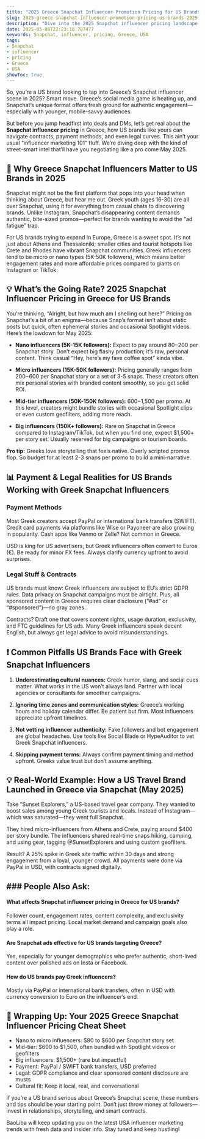 ```yaml
---
title: "2025 Greece Snapchat Influencer Promotion Pricing for US Brands: What You Need to Know"
slug: 2025-greece-snapchat-influencer-promotion-pricing-us-brands-2025-05-08
description: "Dive into the 2025 Snapchat influencer pricing landscape in Greece for US brands. Learn how to budget, pick the right creators, and navigate payments with real insider tips."
date: 2025-05-08T22:23:18.787477
keywords: Snapchat, influencer, pricing, Greece, USA
tags:
- Snapchat
- influencer
- pricing
- Greece
- USA
showToc: true
---
```


So, you’re a US brand looking to tap into Greece’s Snapchat influencer scene in 2025? Smart move. Greece’s social media game is heating up, and Snapchat’s unique format offers fresh ground for authentic engagement—especially with younger, mobile-savvy audiences.

But before you jump headfirst into deals and DMs, let’s get real about the **Snapchat influencer pricing** in Greece, how US brands like yours can navigate contracts, payment methods, and even legal curves. This ain’t your usual “influencer marketing 101” fluff. We’re diving deep with the kind of street-smart intel that’ll have you negotiating like a pro come May 2025.

## 📢 Why Greece Snapchat Influencers Matter to US Brands in 2025

Snapchat might not be the first platform that pops into your head when thinking about Greece, but hear me out. Greek youth (ages 16-30) are all over Snapchat, using it for everything from casual chats to discovering brands. Unlike Instagram, Snapchat’s disappearing content demands authentic, bite-sized promos—perfect for brands wanting to avoid the “ad fatigue” trap.

For US brands trying to expand in Europe, Greece is a sweet spot. It’s not just about Athens and Thessaloniki; smaller cities and tourist hotspots like Crete and Rhodes have vibrant Snapchat communities. Greek influencers tend to be micro or nano types (5K-50K followers), which means better engagement rates and more affordable prices compared to giants on Instagram or TikTok.

## 💡 What’s the Going Rate? 2025 Snapchat Influencer Pricing in Greece for US Brands

You’re thinking, “Alright, but how much am I shelling out here?” Pricing on Snapchat’s a bit of an enigma—because Snap’s format isn’t about static posts but quick, often ephemeral stories and occasional Spotlight videos. Here’s the lowdown for May 2025:

- **Nano influencers (5K-15K followers):** Expect to pay around $80-$200 per Snapchat story. Don’t expect big flashy production; it’s raw, personal content. Think casual “Hey, here’s my fave coffee spot” kinda vibe.

- **Micro influencers (15K-50K followers):** Pricing generally ranges from $200-$600 per Snapchat story or a set of 3-5 snaps. These creators often mix personal stories with branded content smoothly, so you get solid ROI.

- **Mid-tier influencers (50K-150K followers):** $600-$1,500 per promo. At this level, creators might bundle stories with occasional Spotlight clips or even custom geofilters, adding more reach.

- **Big influencers (150K+ followers):** Rare on Snapchat in Greece compared to Instagram/TikTok, but when you find one, expect $1,500+ per story set. Usually reserved for big campaigns or tourism boards.

**Pro tip:** Greeks love storytelling that feels native. Overly scripted promos flop. So budget for at least 2-3 snaps per promo to build a mini-narrative.

## 📊 Payment & Legal Realities for US Brands Working with Greek Snapchat Influencers

### Payment Methods  
Most Greek creators accept PayPal or international bank transfers (SWIFT). Credit card payments via platforms like Wise or Payoneer are also growing in popularity. Cash apps like Venmo or Zelle? Not common in Greece.

USD is king for US advertisers, but Greek influencers often convert to Euros (€). Be ready for minor FX fees. Always clarify currency upfront to avoid surprises.

### Legal Stuff & Contracts  
US brands must know: Greek influencers are subject to EU’s strict GDPR rules. Data privacy on Snapchat campaigns must be airtight. Plus, all sponsored content in Greece requires clear disclosure (“#ad” or “#sponsored”)—no gray zones.

Contracts? Draft one that covers content rights, usage duration, exclusivity, and FTC guidelines for US ads. Many Greek influencers speak decent English, but always get legal advice to avoid misunderstandings.

## ❗ Common Pitfalls US Brands Face with Greek Snapchat Influencers

1. **Underestimating cultural nuances:** Greek humor, slang, and social cues matter. What works in the US won’t always land. Partner with local agencies or consultants for smoother campaigns.

2. **Ignoring time zones and communication styles:** Greece’s working hours and holiday calendar differ. Be patient but firm. Most influencers appreciate upfront timelines.

3. **Not vetting influencer authenticity:** Fake followers and bot engagement are global headaches. Use tools like Social Blade or HypeAuditor to vet Greek Snapchat influencers.

4. **Skipping payment terms:** Always confirm payment timing and method upfront. Greeks value trust but don’t assume anything.

## 💡 Real-World Example: How a US Travel Brand Launched in Greece via Snapchat (May 2025)

Take “Sunset Explorers,” a US-based travel gear company. They wanted to boost sales among young Greek tourists and locals. Instead of Instagram—which was saturated—they went full Snapchat.

They hired micro-influencers from Athens and Crete, paying around $400 per story bundle. The influencers shared real-time snaps hiking, camping, and using gear, tagging @SunsetExplorers and using custom geofilters.

Result? A 25% spike in Greek site traffic within 30 days and strong engagement from a loyal, younger crowd. All payments were done via PayPal in USD, with contracts signed digitally.

## ### People Also Ask:  

#### What affects Snapchat influencer pricing in Greece for US brands?  
Follower count, engagement rates, content complexity, and exclusivity terms all impact pricing. Local market demand and campaign goals also play a role.

#### Are Snapchat ads effective for US brands targeting Greece?  
Yes, especially for younger demographics who prefer authentic, short-lived content over polished ads on Insta or Facebook.

#### How do US brands pay Greek influencers?  
Mostly via PayPal or international bank transfers, often in USD with currency conversion to Euro on the influencer’s end.

## 📢 Wrapping Up: Your 2025 Greece Snapchat Influencer Pricing Cheat Sheet

- Nano to micro influencers: $80 to $600 per Snapchat story set  
- Mid-tier: $600 to $1,500, often bundled with Spotlight videos or geofilters  
- Big influencers: $1,500+ (rare but impactful)  
- Payment: PayPal / SWIFT bank transfers, USD preferred  
- Legal: GDPR compliance and clear sponsored content disclosure are musts  
- Cultural fit: Keep it local, real, and conversational  

If you’re a US brand serious about Greece’s Snapchat scene, these numbers and tips should be your starting point. Don’t just throw money at followers—invest in relationships, storytelling, and smart contracts.

BaoLiba will keep updating you on the latest USA influencer marketing trends with fresh data and insider info. Stay tuned and keep hustling!